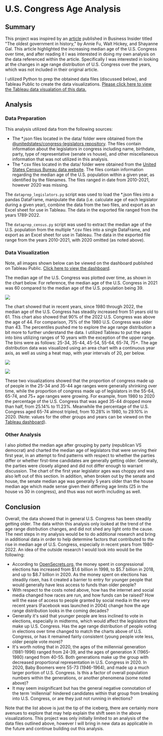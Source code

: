 # U.S. Congress Age Analysis

## Summary

This project was inspired by an [article]( https://www.businessinsider.com/gerontocracy-united-states-congress-red-white-and-gray-data-charts-2022-9) published in Business Insider titled "The oldest government in history," by Annie Fu, Walt Hickey, and Shayanne Gal.  This article highlighted the increasing median age of the U.S. Congress over time, and after reading it I was interested in doing my own analysis on the data referenced within the article.  Specifically I was interested in looking at the changes in age range distribution of U.S. Congress over the years, which was not included in their original article.

I utilized Python to prep the obtained data files (discussed below), and Tableau Public to create the data visualizations.  [Please click here to view the Tableau data visualation of this data.](https://public.tableau.com/app/profile/johnny.kile/viz/U_S_CongressAgeVisualization/DashboardFinal)

## Analysis

### Data Preparation

This analysis utilized data from the following sources:

* The *.json files located in the data/ folder were obtained from the [@unitedstates/congress-legislators repository](https://github.com/unitedstates/congress-legislators). The files contain information about the legislators in congress including name, birthdate, party, type of representative (senate vs house), and other miscellaneous information that was not utilized in this analysis.  
* The *.csv files located in the data/ folder were obtained from the [United States Census Bureau data website](https://data.census.gov/cedsci/). The files contain information regarding the median age of the U.S. population within a given year, as identified by the filenames.  The files ranged in date from 2010-2021, however 2020 was missing.

The `dataprep_legislators.py` script was used to load the *.json files into a pandas DataFrame, manipulate the data (i.e. calculate age of each legislator during a given year), combine the data from the two files, and export as an Excel sheet for use in Tableau.  The data in the exported file ranged from the years 1789-2022. 

The `dataprep_census.py` script was used to extract the median age of the U.S. population from the multiple *.csv files into a single DataFrame, and export as an Excel sheet for use in Tableau.  The data in the exported file range from the years 2010-2021, with 2020 omitted (as noted above). 

### Data Visualization

Note, all images shown below can be viewed on the dashboard published on Tableau Public.  [Click here to view the dashboard](https://public.tableau.com/app/profile/johnny.kile/viz/U_S_CongressAgeVisualization/DashboardFinal).

The median age of the U.S. Congress was plotted over time, as shown in the chart below.  For reference, the median age of the U.S. Congress in 2021 was 60 compared to the median age of the U.S. population being 39.

![](https://github.com/JohnnyKile/US-Legislator-Age-Analysis/blob/main/images/1-AgeOverTime-LineChart.png?raw=true)

The chart showed that in recent years, since 1980 through 2022, the median age of the U.S. Congress has steadily increased from 51 years old to 61. This chart also showed that 90% of the 2022 U.S. Congress was above the age of 44.  For comparison, 75% of the 1980 U.S. Congress was older than 43.  The percentiles pushed me to explore the age range distribution a bit more to further understand the data.  I utilized Tableau to put the ages into bins utilizing ranges of 10 years with the exception of the upper range.  The bins were as follows: 25-34, 35-44, 45-54, 55-64, 65-74, 75+.  The age distribution data was visualized using an area chart with a continuous year axis, as well as using a heat map, with year intervals of 20, per below.

![](https://github.com/JohnnyKile/US-Legislator-Age-Analysis/blob/main/images/2-AgeRangeDistribution-AreaChart.png?raw=true)

![](https://github.com/JohnnyKile/US-Legislator-Age-Analysis/blob/main/images/3-AgeRangeDistribution-HeatMap.png?raw=true)

These two visualizations showed that the proportion of congress made up of people in the 25-34 and 35-44 age ranges were generally shrinking over time, while the proportion of congress made up of legislators in the 55-64, 65-74, and 75+ age ranges were growing. For example, from 1980 to 2020 the percentage of the U.S. Congress that was aged 35-44 dropped more than half, from 25.14% to 11.23%.  Meanwhile the percentage of the U.S. Congress aged 65-74 almost tripled, from 10.28% in 1980, to 29.10% in 2020. (Note: values for the other groups and years can be viewed on the [Tableau dashboard](https://public.tableau.com/app/profile/johnny.kile/viz/U_S_CongressAgeVisualization/DashboardFinal)).

### Other Analysis

I also plotted the median age after grouping by party (republican VS democrat) and charted the median age of legislators that were serving their first year, in an attempt to find patterns with respect to whether the parties differ or whether first-time candidates are generally getting older. Generally, the parties were closely aligned and did not differ enough to warrant discussion.  The chart of the first year legislator ages was choppy and was also left out of this section.  In addition, when broken out by the senate and house, the senate median age was generally 5 years older than the house median age which made sense given their differing age limits (25 in the house vs 30 in congress), and thus was not worth including as well.

## Conclusion

Overall, the data showed that in general U.S. Congress has been steadily getting older.  The data within this analysis only looked at the trend of the age range distrbution changes, and did not shed any light onto the cause.  The next steps in my analysis would be to do additional research and bring in additional data in order to help determine factors that contributed to the rise in median age of U.S. Congress, especially in recent years from 1980-2022.  An idea of the outside research I would look into would be the following:

- According to [OpenSecrets.org](https://www.opensecrets.org/elections-overview/cost-of-election?cycle=2020&display=T&infl=N), the money spent in congressional elections has increased from $1.6 billion in 1998, to $5.7 billion in 2018, and up to $8.7 billion in 2020.  As the money spent on elections has steadily risen, has it created a barrier to entry for younger people that would generally have less access to funds than older people?  
- With respect to the costs noted above, how has the internet and social media changed how races are run, and how funds can be raised?  How will the ease of access to people granted by social media in the very recent years (Facebook was launched in 2004) change how the age range distribution looks in the coming decades?  
- Generally it's said that younger people are less inclined to vote in elections, especially in midterms, which would affect the legislators that make up U.S. Congress.  Has the age range distribution of people voting in elections over time changed to match the charts above of U.S. Congress, or has it remained fairly consistent (young people vote less, older people vote more)?
- It's worth noting that in 2020, the ages of the millennial generation (1981-1996) ranged from 24-39, and the ages of generation X (1965-1980) ranged from 40-55.  Both generations make up the group with decreased proportional representation in U.S. Congress in 2020.  In 2020, Baby Boomers were 55-73 (1946-1964), and made up a much larger portion of U.S. Congress.  Is this a factor of overall population numbers within the generations, or another phenomena (some noted above)?  
- It may seem insignificant but has the general negative connotation of the term 'millennial' hindered candidates within that group from breaking into U.S. Congress, or are they just not running in elections?

Note that the list above is just the tip of the iceberg, there are certainly more avenues to explore that may help explain the shift seen in the above visualizations.  This project was only initially limited to an analysis of the data files outlined above, however I will bring in new data as applicable in the future and continue building out this analysis.